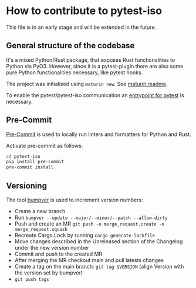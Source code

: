 # How to contribute to pytest-iso

This file is in an early stage and will be extended in the future.


## General structure of the codebase

It's a mixed Python/Rust package, that exposes Rust functionalities to Python via PyO3. However, since it is
a pytest-plugin there are also some pure Python functionalities necessary, like pytest hooks.

The project was initialized using `maturin new`. See [maturin readme](https://github.com/PyO3/maturin).

To enable the pytest/pytest-iso communication an [entrypoint for pytest](https://doc.pytest.org/en/latest/how-to/writing_plugins.html#making-your-plugin-installable-by-others) is necessary.

## Pre-Commit

[Pre-Commit](https://pre-commit.com/) is used to locally run linters and formatters for Python and Rust.

Activate pre-commit as follows:

```bash
cd pytest-iso
pip install pre-commit
pre-commit install
```

## Versioning

The tool [bumpver](https://pypi.org/project/bumpver/) is used to increment version numbers:

- Create a new branch
- Run `bumpver --update --major/--minor/--patch --allow-dirty`
- Push and create an MR `git push -o merge_request.create -o merge_request.squash`
- Recreate Cargo.Lock by running `cargo generate-lockfile`
- Move changes described in the Unreleased section of the Changelog under the new version number
- Commit and push to the created MR
- After merging the MR checkout main and pull latests changes
- Create a tag on the main branch: `git tag $VERSION` (align Version with the version set by bumpver)
- `git push tags`